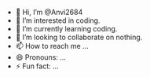 - 👋 Hi, I’m @Anvi2684
- 👀 I’m interested in coding.
- 🌱 I’m currently learning coding.
- 💞️ I’m looking to collaborate on nothing.
- 📫 How to reach me ...
- 😄 Pronouns: ...
- ⚡ Fun fact: ...

<!---
Anvi2684/Anvi2684 is a ✨ special ✨ repository because its `README.md` (this file) appears on your GitHub profile.
You can click the Preview link to take a look at your changes.
--->
